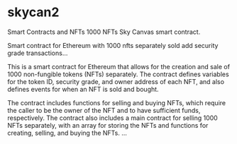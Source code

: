 # skycan2
Smart Contracts and NFTs
1000 NFTs Sky Canvas smart contract.

Smart contract for Ethereum with 1000 nfts separately sold add security grade transactions…

This is a smart contract for Ethereum that allows for the creation and sale of 1000 non-fungible tokens (NFTs) separately. The contract defines variables for the token ID, security grade, and owner address of each NFT, and also defines events for when an NFT is sold and bought. 

The contract includes functions for selling and buying NFTs, which require the caller to be the owner of the NFT and to have sufficient funds, respectively. 
The contract also includes a main contract for selling 1000 NFTs separately, with an array for storing the NFTs and functions for creating, selling, and buying the NFTs.
...
